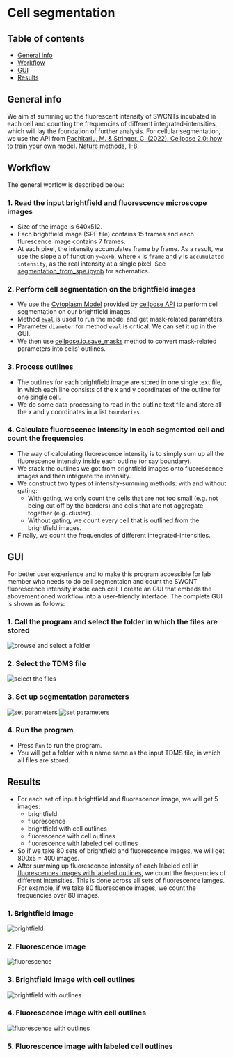 # Cell segmentation
## Table of contents
* [General info](#general-info)
* [Workflow](#workflow)
* [GUI](#gui)
* [Results](#results)

## General info
We aim at summing up the fluorescent intensity of SWCNTs incubated in each cell and counting the frequencies of different integrated-intensities, which will lay the foundation of further analysis.
For cellular segmentation, we use the API from [Pachitariu, M. & Stringer, C. (2022). Cellpose 2.0: how to train your own model. Nature methods, 1-8.](https://github.com/mouseland/cellpose)

## Workflow
The general worflow is described below:
### 1. Read the input brightfield and fluorescence microscope images
- Size of the image is 640x512.
- Each brightfield image (SPE file) contains 15 frames and each flurescence image contains 7 frames.
- At each pixel, the intensity accumulates frame by frame. As a result, we use the slope `a` of function `y=ax+b`, where `x` is `frame` and `y` is `accumulated intensity`, as the real intensity at a single pixel. See [segmentation_from_spe.ipynb](segmentation_from_spe.ipynb) for schematics.
### 2. Perform cell segmentation on the brightfield images
- We use the [Cytoplasm Model](https://cellpose.readthedocs.io/en/latest/models.html#cytoplasm-model-cyto) provided by [cellpose API](https://cellpose.readthedocs.io/en/latest/index.html) to perform cell segmentation on our brightfield images.
- Method [`eval`](https://cellpose.readthedocs.io/en/latest/api.html#cellpose.models.Cellpose.eval) is used to run the model and get mask-related parameters.
- Parameter `diameter` for method `eval` is critical. We can set it up in the GUI.
- We then use [cellpose.io.save_masks](https://cellpose.readthedocs.io/en/latest/api.html#cellpose.io.save_masks) method to convert mask-related parameters into cells' outlines.
### 3. Process outlines
- The outlines for each brightfield image are stored in one single text file, in which each line consists of the x and y coordinates of the outline for one single cell.
- We do some data processing to read in the outline text file and store all the x and y coordinates in a list `boundaries`.
### 4. Calculate fluorescence intensity in each segmented cell and count the frequencies
- The way of calculating fluorescence intensity is to simply sum up all the fluorescence intensity inside each outline (or say boundary).
- We stack the outlines we got from brightfield images onto fluorescence images and then integrate the intensity.
- We construct two types of intensity-summing methods: with and without gating:
  - With gating, we only count the cells that are not too small (e.g. not being cut off by the borders) and cells that are not aggregate together (e.g. cluster).
  - Without gating, we count every cell that is outlined from the brightfield images.
- Finally, we count the frequencies of different integrated-intensities.
## GUI
For better user experience and to make this program accessible for lab member who needs to do cell segmentaion and count the SWCNT fluorescence intensity inside each cell, I create an GUI that embeds the abovementioned workflow into a user-friendly interface. The complete GUI is shown as follows:
### 1. Call the program and select the folder in which the files are stored
![browse and select a folder](./schematics/gui_1.png)
### 2. Select the TDMS file 
![select the files](./schematics/gui_2.png)
### 3. Set up segmentation parameters
![set parameters](./schematics/gui_3.png)
![set parameters](./schematics/gui_4.png)
### 4. Run the program
- Press `Run` to run the program.
- You will get a folder with a name same as the input TDMS file, in which all files are stored.

## Results
- For each set of input brightfield and fluorescence image, we will get 5 images:
  - brightfield
  - fluorescence
  - brightfield with cell outlines
  - fluorescence with cell outlines
  - fluorescence with labeled cell outlines
- So if we take 80 sets of brightfield and fluorescence images, we will get 800x5 = 400 images.
- After summing up fluorescence intensity of each labeled cell in [fluorescences images with labeled outlines](./schematics/segf2_20.tiff), we count the frequencies of different intensities. This is done across all sets of fluorescence iamges. For example, if we take 80 fluorescence images, we count the frequencies over 80 images.

### 1. Brightfield image
![brightfield](./schematics/b_NO5_20.tiff)
### 2. Fluorescence image
![fluorescence](./schematics/f_NO5_20.tiff)
### 3. Brightfield image with cell outlines
![brightfield with outlines](./schematics/segb_20.tiff)
### 4. Fluorescence image with cell outlines
![fluorescence with outlines](./schematics/segf_20.tiff)
### 5. Fluorescence image with labeled cell outlines
